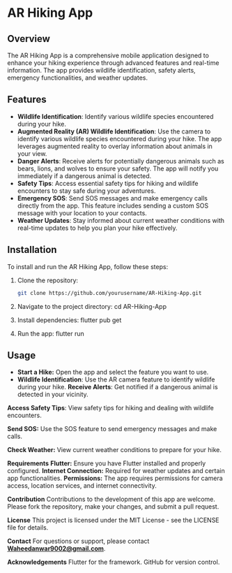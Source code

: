 # AR Hiking App

## Overview
The AR Hiking App is a comprehensive mobile application designed to enhance your hiking experience through advanced features and real-time information. The app provides wildlife identification, safety alerts, emergency functionalities, and weather updates.

## Features
- **Wildlife Identification**: Identify various wildlife species encountered during your hike.
- **Augmented Reality (AR) Wildlife Identification**: Use the camera to identify various wildlife species encountered during your hike. The app leverages augmented reality to overlay information about animals in your view.
- **Danger Alerts**: Receive alerts for potentially dangerous animals such as bears, lions, and wolves to ensure your safety. The app will notify you immediately if a dangerous animal is detected.
- **Safety Tips**: Access essential safety tips for hiking and wildlife encounters to stay safe during your adventures.
- **Emergency SOS**: Send SOS messages and make emergency calls directly from the app. This feature includes sending a custom SOS message with your location to your contacts.
- **Weather Updates**: Stay informed about current weather conditions with real-time updates to help you plan your hike effectively.

## Installation
To install and run the AR Hiking App, follow these steps:

1. Clone the repository:
   ```bash
   git clone https://github.com/yourusername/AR-Hiking-App.git
   
2. Navigate to the project directory:
   cd AR-Hiking-App

3. Install dependencies:
   flutter pub get

4. Run the app:
   flutter run

## Usage

- **Start a Hike:** Open the app and select the feature you want to use.
- **Wildlife Identification**: Use the AR camera feature to identify wildlife during your hike.
**Receive Alerts**: Get notified if a dangerous animal is detected in your vicinity.

**Access Safety Tips**: View safety tips for hiking and dealing with wildlife encounters.

**Send SOS:** Use the SOS feature to send emergency messages and make calls.

**Check Weather:** View current weather conditions to prepare for your hike.

**Requirements**
**Flutter:** Ensure you have Flutter installed and properly configured.
**Internet Connection:** Required for weather updates and certain app functionalities.
**Permissions:** The app requires permissions for camera access, location services, and internet connectivity.

**Contribution**
Contributions to the development of this app are welcome. Please fork the repository, make your changes, and submit a pull request.

**License**
This project is licensed under the MIT License - see the LICENSE file for details.

**Contact**
For questions or support, please contact **Waheedanwar9002@gmail.com**.

**Acknowledgements**
Flutter for the framework.
GitHub for version control.   
